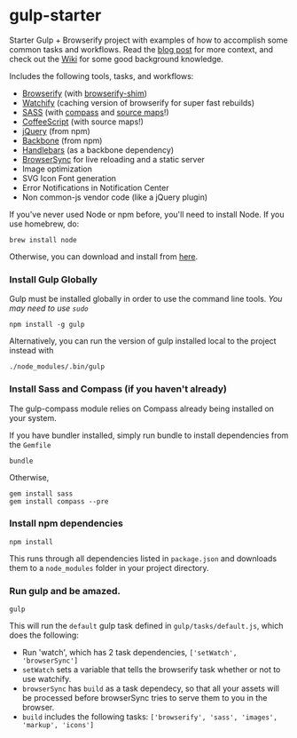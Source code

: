 gulp-starter
============

Starter Gulp + Browserify project with examples of how to accomplish some common tasks and workflows. Read the [blog post](http://viget.com/extend/gulp-browserify-starter-faq) for more context, and check out the [Wiki](https://github.com/greypants/gulp-starter/wiki) for some good background knowledge.

Includes the following tools, tasks, and workflows:

- [Browserify](http://browserify.org/) (with [browserify-shim](https://github.com/thlorenz/browserify-shim))
- [Watchify](https://github.com/substack/watchify) (caching version of browserify for super fast rebuilds)
- [SASS](http://sass-lang.com/) (with [compass](http://compass-style.org/) and [source maps](https://github.com/sindresorhus/gulp-ruby-sass#sourcemap)!)
- [CoffeeScript](http://coffeescript.org/) (with source maps!)
- [jQuery](http://jquery.com/) (from npm)
- [Backbone](http://backbonejs.org/) (from npm)
- [Handlebars](http://handlebarsjs.com/) (as a backbone dependency)
- [BrowserSync](http://browsersync.io) for live reloading and a static server
- Image optimization
- SVG Icon Font generation
- Error Notifications in Notification Center
- Non common-js vendor code (like a jQuery plugin)

If you've never used Node or npm before, you'll need to install Node.
If you use homebrew, do:

```
brew install node
```

Otherwise, you can download and install from [here](http://nodejs.org/download/).

### Install Gulp Globally

Gulp must be installed globally in order to use the command line tools. *You may need to use `sudo`*


```
npm install -g gulp
```

Alternatively, you can run the version of gulp installed local to the project instead with


```
./node_modules/.bin/gulp
```

### Install Sass and Compass (if you haven't already)


The gulp-compass module relies on Compass already being installed on your system.

If you have bundler installed, simply run bundle to install dependencies from the `Gemfile`


```
bundle
```

Otherwise,


```
gem install sass
gem install compass --pre
```

### Install npm dependencies

```
npm install
```

This runs through all dependencies listed in `package.json` and downloads them
to a `node_modules` folder in your project directory.

### Run gulp and be amazed.

```
gulp
```

This will run the `default` gulp task defined in `gulp/tasks/default.js`, which does the following:
- Run 'watch', which has 2 task dependencies, `['setWatch', 'browserSync']`
- `setWatch` sets a variable that tells the browserify task whether or not to use watchify.
- `browserSync` has `build` as a task dependecy, so that all your assets will be processed before browserSync tries to serve them to you in the browser.
- `build` includes the following tasks: `['browserify', 'sass', 'images', 'markup', 'icons']`
